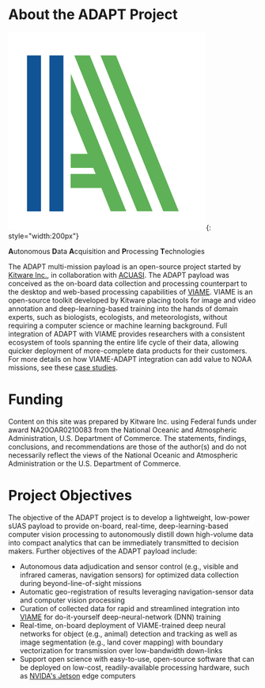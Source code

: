 # About the ADAPT Project
![Payload CAD Rendering](img/adapt.png){: style="width:200px"}

**A**utonomous **D**ata **A**cquisition and **P**rocessing **T**echnologies

The ADAPT multi-mission payload is an open-source project started by [Kitware Inc.](https://www.kitware.com/), in collaboration with [ACUASI](https://acuasi.alaska.edu/). The ADAPT payload was conceived as the on-board data collection and processing counterpart to the desktop and web-based processing capabilities of [VIAME](https://www.viametoolkit.org/). VIAME is an open-source toolkit developed by Kitware placing tools for image and video annotation and deep-learning-based training into the hands of domain experts, such as biologists, ecologists, and meteorologists, without requiring a computer science or machine learning background. Full integration of ADAPT with VIAME provides researchers with a consistent ecosystem of tools spanning the entire life cycle of their data, allowing quicker deployment of more-complete data products for their customers. For more details on how VIAME-ADAPT integration can add value to NOAA missions, see these [case studies](missions.md).

# Funding

Content on this site was prepared by Kitware Inc. using Federal funds under award NA20OAR0210083 from the National Oceanic and Atmospheric Administration, U.S. Department of Commerce. The statements, findings, conclusions, and recommendations are those of the author(s) and do not necessarily reflect the views of the National Oceanic and Atmospheric Administration or the U.S. Department of Commerce.

# Project Objectives
The objective of the ADAPT project is to develop a lightweight, low-power sUAS payload to provide on-board, real-time, deep-learning-based computer vision processing to autonomously distill down high-volume data into compact analytics that can be immediately transmitted to decision makers. Further objectives of the ADAPT payload include:

* Autonomous data adjudication and sensor control (e.g., visible and infrared cameras, navigation sensors) for optimized data collection during beyond-line-of-sight missions
* Automatic geo-registration of results leveraging navigation-sensor data and computer vision processing
* Curation of collected data for rapid and streamlined integration into [VIAME](https://www.viametoolkit.org/) for do-it-yourself deep-neural-network (DNN) training
* Real-time, on-board deployment of VIAME-trained deep neural networks for object (e.g., animal) detection and tracking as well as image segmentation (e.g., land cover mapping) with boundary vectorization for transmission over low-bandwidth down-links
* Support open science with easy-to-use, open-source software that can be deployed on low-cost, readily-available processing hardware, such as [NVIDA's Jetson](https://developer.nvidia.com/buy-jetson) edge computers